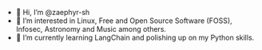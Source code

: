 - 👋 Hi, I’m @zaephyr-sh
- 👀 I’m interested in Linux, Free and Open Source Software (FOSS), Infosec, Astronomy and Music among others.
- 🌱 I’m currently learning LangChain and polishing up on my Python skills.

<!---
zaephyr-sh/zaephyr-sh is a ✨ special ✨ repository because its `README.md` (this file) appears on your GitHub profile.
You can click the Preview link to take a look at your changes.
--->
